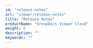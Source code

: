 ```yaml
---
id: "release-notes"
url: "viewer/release-notes"
title: "Release Notes"
productName: "GroupDocs.Viewer Cloud"
weight: 3
description: ""
keywords: ""
---
```

